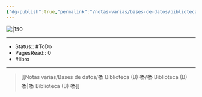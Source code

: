```yaml
---
{"dg-publish":true,"permalink":"/notas-varias/bases-de-datos/biblioteca-b/b-nutricion-evolutiva/"}
---
```


![|150](http://books.google.com/books/content?id=5Ha9EAAAQBAJ&printsec=frontcover&img=1&zoom=1&edge=curl&source=gbs_api)

---

- Status:: #ToDo 
- PagesRead:: 0 
- #libro 

---

> [[Notas varias/Bases de datos/📚 Biblioteca (B) 📚/📚 Biblioteca (B) 📚\|📚 Biblioteca (B) 📚]]